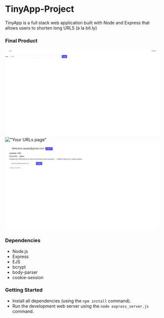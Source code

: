 # TinyApp-Project

TinyApp is a full stack web application built with Node and Express that allows users to shorten long URLS (à la bit.ly)

### **Final Product**

!["Login page"](https://github.com/GabrielVaradi/TinyApp-Project/blob/master/docs/Login-page.png?raw=true)
!["Your URLs page"]()
!["The edit URLs page"](https://github.com/GabrielVaradi/TinyApp-Project/blob/master/docs/edi-urls-page.png?raw=true)

### **Dependencies**

- Node.js
- Express
- EJS
- bcrypt
- body-parser
- cookie-session

### **Getting Started**

- Install all dependencies (using the `npm install` command).
- Run the development web server using the `node express_server.js` command.
